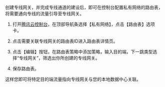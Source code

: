 创建专线网关，并完成专线通道的建设后，即可在控制台配置私有网络的路由表，将需要通向专线的流量引导至专线网关。

1) 打开[腾讯云控制台](https://console.qcloud.com/)，在顶部导航条选择【私有网络】，点击【路由表】选项卡。

2) 点击需要关联专线网关的路由表ID进入路由表详情页。

3) 点击【编辑】按钮，在路由表策略中添加策略，输入目的端，下一跳类型选择“专线网关”，筛选出你所创建的专线网关。

4) 保存路由表。

这样您即可将特定目的端流量指向专线网关与您的本地数据中心关联。